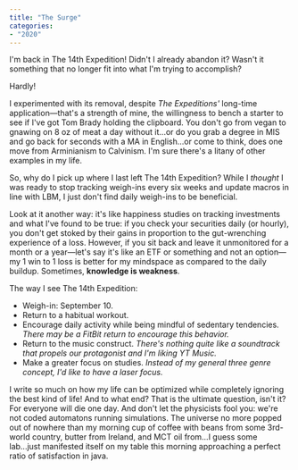 ```yaml
---
title: "The Surge"
categories:
- "2020"
---
```


I'm back in The 14th Expedition!  Didn't I already abandon it?  Wasn't it something that no longer fit into what I'm trying to accomplish? 

Hardly!

I experimented with its removal, despite *The Expeditions'* long-time application—that's a strength of mine, the willingness to bench a starter to see if I've got Tom Brady holding the clipboard.  You don't go from vegan to gnawing on 8 oz of meat a day without it...or do you grab a degree in MIS and go back for seconds with a MA in English...or come to think, does one move from Arminianism to Calvinism. I'm sure there's a litany of other examples in my life.  

So, why do I pick up where I last left The 14th Expedition?  While I *thought* I was ready to stop tracking weigh-ins every six weeks and update macros in line with LBM, I just don't find daily weigh-ins to be beneficial.  

Look at it another way: it's like happiness studies on tracking investments and what I've found to be true:  if you check your securities daily (or hourly), you don't get stoked by their gains in proportion to the gut-wrenching experience of a loss.  However, if you sit back and leave it unmonitored for a month or a year—let's say it's like an ETF or something and not an option—my 1 win to 1 loss is better for my mindspace as compared to the daily buildup.  Sometimes, **knowledge is weakness**.

The way I see The 14th Expedition:

* Weigh-in: September 10.
* Return to a habitual workout.
* Encourage daily activity while being mindful of sedentary tendencies.  *There may be a FitBit return to encourage this behavior.*
* Return to the music construct.  *There's nothing quite like a soundtrack that propels our protagonist and I'm liking YT Music.*
* Make a greater focus on studies. *Instead of my general three genre concept, I'd like to have a laser focus.*

I write so much on how my life can be optimized while completely ignoring the best kind of life!  And to what end?  That is the ultimate question, isn't it?  For everyone will die one day.  And don't let the physicists fool you: we're not coded automatons running simulations.  The universe no more popped out of nowhere than my morning cup of coffee with beans from some 3rd-world country, butter from Ireland, and MCT oil from...I guess some lab...just manifested itself on my table this morning approaching a perfect ratio of satisfaction in java. 

